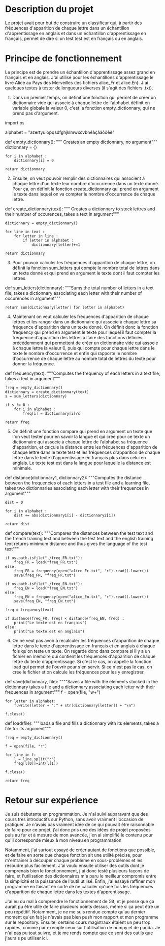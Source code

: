 # Description du projet

Le projet avait pour but de construire un classifieur qui, à partir des fréquences d'apparition de chaque lettre dans un échantillon d'apprentissage en anglais et dans un échantillon d'apprentissage en français, permet de dire si un test test est en français ou en anglais. 

# Principe de fonctionnement

Le principe est de prendre un échantillon d'apprentissage assez grand en français et en anglais. J'ai utilisé pour les échantillons d'apprentissage le livre Alice au Pays des Merveilles (les fichiers alice_Fr et alice.En). J'ai quelques textes à tester de longueurs diverses (il s'agit des fichiers .txt). 

1. Dans un premier temps, on définit une fonction qui permet de créer un dictionnaire vide qui associe à chaque lettre de l'alphabet définit en variable globale la valeur 0, c'est la fonction empty_dictionnary, qui ne prend pas d'argument.

import os

alphabet = "azertyuiopqsdfghjklmwxcvbnéàçàâôöêë"

def empty_dictionnary():
    """ Creates an empty dictionnary, no argument"""
    dictionnary = {}

    for i in alphabet :
        dictionnary[i] = 0

    return dictionnary


2. Ensuite, on veut pouvoir remplir des dictionnaires qui associent à chaque lettre d'un texte leur nombre d'occurrence dans un texte donné. Pour ça, on définit la fonction create_dictionnary qui prend en argument le texte dans lequel on va compter le nombre d'occurrence de chaque lettre.

def create_dictionnary(text):
    """ Creates a dictionnary to stock lettres and their number of occurences, takes a text in argument"""

    dictionnary = empty_dictionnary()
    
    for line in text :
        for letter in line :
            if letter in alphabet :
                dictionnary[letter]+=1 

    return dictionnary


3. Pour pouvoir calculer les fréquences d'apparition de chaque lettre, on définit la fonction sum_letters qui compte le nombre total de lettres dans un texte donné et qui prend en argument le texte dont il faut compter les lettres. 


def sum_letters(dictionnary):
    """Sums the total number of letters in a text file, takes a dictionnary associating each letter with their number of occurences in argument"""

    return sum(dictionnary[letter] for letter in alphabet)


4. Maintenant on veut calculer les fréquences d'apparition de chaque lettres et les ranger dans un dictionnaire qui associe à chaque lettre sa fréquence d'apparition dans un texte donné. On définit donc la fonction frequency qui prend en argument le texte pour lequel il faut compter la fréquence d'apparition des lettres à l'aire des fonctions définies précédemment qui permettent de créer un dictionnaire vide qui associe à chaque lettre la valeur 0, puis qui compte pour chaque lettre dans le texte le nombre d'occurrence et enfin qui rapporte le nombre d'occurrence de chaque lettre au nombre total de lettres du texte pour donner la fréquence.

def frequency(text):
    """Computes the frequency of each letters in a text file, takes a text in argument"""

    freq = empty_dictionnary()
    dictionnary = create_dictionnary(text)
    s = sum_letters(dictionnary)

    if s != 0 :
        for i in alphabet :
            freq[i] = dictionnary[i]/s
    
    return freq



5. On définit une fonction compare qui prend en argument un texte que l'on veut tester pour en savoir la langue et qui crée pour ce texte un dictionnaire qui associe à chaque lettre de l'alphabet sa fréquence d'apparition, et calcule la distance entre les fréquences d'apparition de chaque lettre dans le texte test et les fréquences d'apparition de chaque lettre dans le texte d'apprentissage en français plus dans celui en anglais. Le texte test est dans la langue pour laquelle la distance est minimale.

def distance(dictionnary1, dictionnary2):
    """Computes the distance between the frequencies of each letters in a test file and a learning file, takes two dictionnaries associating each letter with their 
    frequences in argument"""

    dist = 0

    for i in alphabet :
        dist += abs(dictionnary1[i] - dictionnary2[i])

    return dist 

def compare(text):
    """Compares the distances between the test text and the french training text and between the test text and the english training text
    returns minimum distance and thus gives the language of the test text""" 

    if os.path.isfile("./freq_FR.txt"):
        freq_FR = load("freq_FR.txt")
    else:
        freq_FR = frequency(open("alice_Fr.txt", "r").read().lower())
        save(freq_FR, "freq_FR.txt")

    if os.path.isfile("./freq_EN.txt"):
        freq_EN = load("freq_EN.txt")
    else:
        freq_EN = frequency(open("alice_En.txt", "r").read().lower())
        save(freq_EN, "freq_EN.txt")

    freq = frequency(text)

    if distance(freq_FR, freq) < distance(freq_EN, freq) :
        print("Le texte est en français")
    else:
        print("Le texte est en anglais")



6. On ne veut pas avoir à recalculer les fréquences d'apparition de chaque lettre dans le texte d'apprentissage en français et en anglais à chaque fois qu'on teste un texte. On regarde donc dans compare si il y a un fichier en mémoire qui contient les fréquences d'apparition de chaque lettre du texte d'apprentissage. Si c'est le cas, on appelle la fonction load qui permet de l'ouvrir pour s'en servir. Si ce n'est pas le cas, on crée le fichier et on calcule les fréquences pour les y enregistrer. 


def save(dictionnary, file):
    """"Saves a file with the elements stocked in the dictionnary takes a file and a dictionnary associating each letter with their frequences in argument"""
    f = open(file, "w+")

    for letter in alphabet:
        f.write(letter + ":" + str(dictionnary[letter]) + "\n")

    f.close()


def load(file):
    """loads a file and fills a dictionnary with its elements, takes a file for its argument"""

    freq = empty_dictionnary()

    f = open(file, "r")

    for line in f:
        l = line.split(":")
        freq[l[0]]=int(l[1])
    
    f.close()

    return freq


# Retour sur expérience
Je suis débutante en programmation. Je n'ai suivi auparavant que des cours très introductifs sur Python, sans avoir vraiment l'occasion de pratiquer. Je n'avais pas vraiment idée de ce qui pouvait être raisonnable de faire pour ce projet, j'ai donc pris une des idées de projet proposées puis au fur et à mesure de mon avancée, j'en ai simplifié le contenu pour qu'il corresponde mieux à mon niveau en programmation. 

Notamment, j'ai surtout essayé de créer autant de fonctions que possible, et de faire en sorte que chaque fonction ait une utilité précise, pour m'entraîner à découper chaque problème en sous-problèmes et les résoudre plus facilement. J'ai voulu ensuite utiliser des outils dont je comprenais bien le fonctionnement, j'ai donc testé plusieurs façons de faire, et l'utilisation des dictionnaires m'a paru le meilleur compromis entre la simplicité et la puissance de l'outil utilisé. Enfin, j'ai essayé raffiner mon programme en faisant en sorte de ne calculer qu'une fois les fréquences d'apparition de chaque lettre dans les textes d'apprentissage.

J'ai eu du mal à comprendre le fonctionnement de Git, et je pense que ça aurait pu être utile de faire plusieurs points dessus, même si ça peut être un peu répétitif. Notamment, je ne me suis rendue compte qu'au dernier moment qu'en fait je n'avais pas bien push mon rapport et mon programme sur le repository. Ensuite, certains cours magistraux étaient un peu trop rapides, comme par exemple ceux sur l'utilisation de numpy et de panda. Je n'ai pas pu tout suivre, et je me rends compte que ce sont des outils que j'aurais pu utiliser ici.